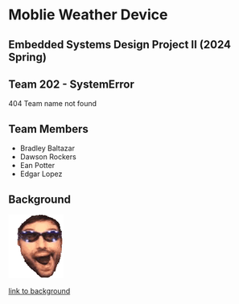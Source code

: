 
# Moblie Weather Device

## Embedded Systems Design Project II (2024 Spring)

## Team 202 - SystemError
404 Team name not found

## Team Members

* Bradley Baltazar
* Dawson Rockers
* Ean Potter
* Edgar Lopez

## Background

![image caption](batchest-jhnnycrwsh.gif)

[link to background](batchest-jhnnycrwsh.gif)


